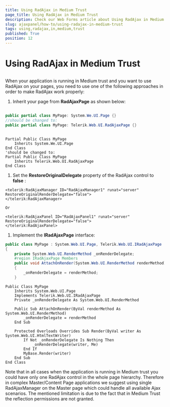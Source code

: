 ```yaml
---
title: Using RadAjax in Medium Trust
page_title: Using RadAjax in Medium Trust
description: Check our Web Forms article about Using RadAjax in Medium Trust.
slug: ajaxpanel/how-to/using-radajax-in-medium-trust
tags: using,radajax,in,medium,trust
published: True
position: 12
---
```


# Using RadAjax in Medium Trust



## 

When your application is running in Medium trust and you want to use RadAjax on your pages, you need to use one of the following approaches in order to make RadAjax work properly:

1. Inherit your page from **RadAjaxPage** as shown below:



````C#
	  
public partial class MyPage: System.We.UI.Page {}
//should be changed to:
public partial class MyPage: Telerik.Web.UI.RadAjaxPage {}
				
````
````VB
Partial Public Class MyPage
	Inherits System.We.UI.Page
End Class
'should be changed to:
Partial Public Class MyPage
	Inherits Telerik.Web.UI.RadAjaxPage
End Class
````


1. Set the **RestoreOriginalDelegate** property of the RadAjax control to **false** :

````ASP.NET
<telerik:RadAjaxManager ID="RadAjaxManager1" runat="server" RestoreOriginalRenderDelegate="false">
</telerik:RadAjaxManager>
	
Or
	
<telerik:RadAjaxPanel ID="RadAjaxPanel1" runat="server" RestoreOriginalRenderDelegate="false">
</telerik:RadAjaxPanel>
````



1. Implement the **IRadAjaxPage** interface:



````C#
public class MyPage : System.Web.UI.Page, Telerik.Web.UI.IRadAjaxPage
{
	private System.Web.UI.RenderMethod _onRenderDelegate;
	#region IRadAjaxPage Members
	public void AttachOnRender(System.Web.UI.RenderMethod renderMethod)
	{
	    _onRenderDelegate = renderMethod;
	}
````
````VB
Public Class MyPage
	Inherits System.Web.UI.Page
	Implements Telerik.Web.UI.IRadAjaxPage
	Private _onRenderDelegate As System.Web.UI.RenderMethod
	
	Public Sub AttachOnRender(ByVal renderMethod As System.Web.UI.RenderMethod)
	    _onRenderDelegate = renderMethod
	End Sub
	
	Protected Overloads Overrides Sub Render(ByVal writer As System.Web.UI.HtmlTextWriter)
	    If Not _onRenderDelegate Is Nothing Then
	        _onRenderDelegate(writer, Me)
	    End If
	    MyBase.Render(writer)
	End Sub
End Class
````


Note that in all cases when the application is running in Medium trust you could have only one RadAjax control in the whole page hierarchy. Therefore in complex Master/Content Page applications we suggest using single RadAjaxManager on the Master page which could handle all available Ajax scenarios. The mentioned limitation is due to the fact that in Medium Trust the reflection permissions are not granted.
